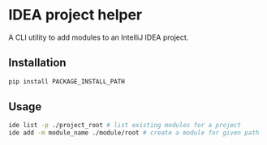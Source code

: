 # IDEA project helper

A CLI utility to add modules to an IntelliJ IDEA project.

## Installation

```bash
pip install PACKAGE_INSTALL_PATH
```

## Usage

```bash
ide list -p ./project_root # list existing modules for a project
ide add -m module_name ./module/root # create a module for given path
```
